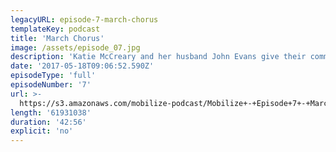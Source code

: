 ```yaml
---
legacyURL: episode-7-march-chorus
templateKey: podcast
title: 'March Chorus'
image: /assets/episode_07.jpg
description: 'Katie McCreary and her husband John Evans give their community a chance to (literally) raise their voices together in protest and song.'
date: '2017-05-18T09:06:52.590Z'
episodeType: 'full'
episodeNumber: '7'
url: >-
  https://s3.amazonaws.com/mobilize-podcast/Mobilize+-+Episode+7+-+March+Chorus.mp3
length: '61931038'
duration: '42:56'
explicit: 'no'
---
```

